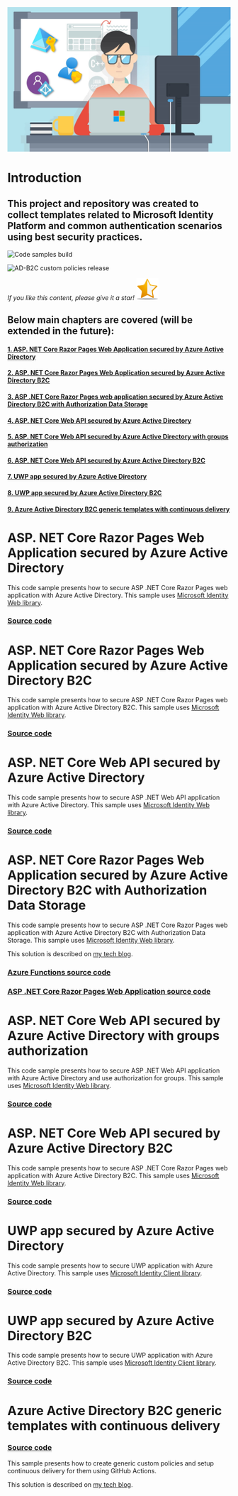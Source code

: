 ![IdentityDeveloperTemplates.jpg](images/IdentityDeveloperTemplates.png)

# Introduction

## This project and repository was created to collect templates related to Microsoft Identity Platform and common authentication scenarios using best security practices.

![Code samples build](https://github.com/Daniel-Krzyczkowski/IdentityDeveloperTemplates/workflows/Code%20samples%20build/badge.svg)

![AD-B2C custom policies release](https://github.com/Daniel-Krzyczkowski/IdentityDeveloperTemplates/workflows/AD-B2C%20custom%20policies%20release/badge.svg)


*If you like this content, please give it a star!*
![github-start.png](images/github-start2.png)


## Below main chapters are covered (will be extended in the future):

#### [1. ASP. NET Core Razor Pages Web Application secured by Azure Active Directory](#asp-net-core-razor-pages-web-application-secured-by-azure-active-directory)
#### [2. ASP. NET Core Razor Pages Web Application secured by Azure Active Directory B2C](#asp-net-core-razor-pages-web-application-secured-by-azure-active-directory-b2c)
#### [3. ASP .NET Core Razor Pages web application secured by Azure Active Directory B2C with Authorization Data Storage](#asp-net-core-razor-pages-web-application-secured-by-azure-active-directory-b2c-with-Authorization-Data-Storage)
#### [4. ASP. NET Core Web API secured by Azure Active Directory](#asp-net-core-web-api-secured-by-azure-active-directory)
#### [5. ASP. NET Core Web API secured by Azure Active Directory with groups authorization](#asp-net-core-web-api-secured-by-azure-active-directory-with-groups-authorization)
#### [6. ASP. NET Core Web API secured by Azure Active Directory B2C](#asp-net-core-web-api-secured-by-azure-active-directory-b2c)
#### [7. UWP app secured by Azure Active Directory](#UWP-app-secured-by-azure-active-directory)
#### [8. UWP app secured by Azure Active Directory B2C](#UWP-app-secured-by-azure-active-directory)
#### [9. Azure Active Directory B2C generic templates with continuous delivery](#Azure-Active-Directory-B2C-generic-templates-with-continuous-delivery)


# ASP. NET Core Razor Pages Web Application secured by Azure Active Directory

This code sample presents how to secure ASP .NET Core Razor Pages web application with Azure Active Directory. This sample uses [Microsoft Identity Web library](https://github.com/AzureAD/microsoft-identity-web).

### [Source code](https://github.com/Daniel-Krzyczkowski/IdentityDeveloperTemplates/tree/master/src/app-templates/IdentityDeveloperTemplates.AzureAD.WebApp)

# ASP. NET Core Razor Pages Web Application secured by Azure Active Directory B2C

This code sample presents how to secure ASP .NET Core Razor Pages web application with Azure Active Directory B2C. This sample uses [Microsoft Identity Web library](https://github.com/AzureAD/microsoft-identity-web).

### [Source code](https://github.com/Daniel-Krzyczkowski/IdentityDeveloperTemplates/tree/master/src/app-templates/IdentityDeveloperTemplates.AzureADB2C.WebApp)

# ASP. NET Core Web API secured by Azure Active Directory

This code sample presents how to secure ASP .NET Web API application with Azure Active Directory. This sample uses [Microsoft Identity Web library](https://github.com/AzureAD/microsoft-identity-web).

### [Source code](https://github.com/Daniel-Krzyczkowski/IdentityDeveloperTemplates/tree/master/src/app-templates/IdentityDeveloperTemplates.AzureAD.API)

# ASP. NET Core Razor Pages Web Application secured by Azure Active Directory B2C with Authorization Data Storage

This code sample presents how to secure ASP .NET Core Razor Pages web application with Azure Active Directory B2C with Authorization Data Storage. This sample uses [Microsoft Identity Web library](https://github.com/AzureAD/microsoft-identity-web).

This solution is described on [my tech blog](https://daniel-krzyczkowski.github.io/Azure-AD-B2C-With-External-Authorization-Store/).

### [Azure Functions source code](https://github.com/Daniel-Krzyczkowski/IdentityDeveloperTemplates/tree/master/src/app-templates/IdentityDeveloperTemplates.Authorization.Functions)

### [ASP .NET Core Razor Pages Web Application source code](https://github.com/Daniel-Krzyczkowski/IdentityDeveloperTemplates/tree/master/src/app-templates/IdentityDeveloperTemplates.AzureADB2C.WebApp)

# ASP. NET Core Web API secured by Azure Active Directory with groups authorization

This code sample presents how to secure ASP .NET Web API application with Azure Active Directory and use authorization for groups. This sample uses [Microsoft Identity Web library](https://github.com/AzureAD/microsoft-identity-web).

### [Source code](https://github.com/Daniel-Krzyczkowski/IdentityDeveloperTemplates/tree/master/src/app-templates/IdentityDeveloperTemplates.AzureAD.Authz.API)

# ASP. NET Core Web API secured by Azure Active Directory B2C

This code sample presents how to secure ASP .NET Core Razor Pages web application with Azure Active Directory B2C. This sample uses [Microsoft Identity Web library](https://github.com/AzureAD/microsoft-identity-web).

### [Source code](https://github.com/Daniel-Krzyczkowski/IdentityDeveloperTemplates/tree/master/src/app-templates/IdentityDeveloperTemplates.AzureADB2C.API)

# UWP app secured by Azure Active Directory

This code sample presents how to secure UWP application with Azure Active Directory. This sample uses [Microsoft Identity Client library](https://github.com/AzureAD/microsoft-authentication-library-for-dotnet).

### [Source code](https://github.com/Daniel-Krzyczkowski/IdentityDeveloperTemplates/tree/master/src/app-templates/IdentityDeveloperTemplates.AzureAD.UWP)

# UWP app secured by Azure Active Directory B2C

This code sample presents how to secure UWP application with Azure Active Directory B2C. This sample uses [Microsoft Identity Client library](https://github.com/AzureAD/microsoft-authentication-library-for-dotnet).

### [Source code](https://github.com/Daniel-Krzyczkowski/IdentityDeveloperTemplates/tree/master/src/app-templates/IdentityDeveloperTemplates.AzureADB2C.UWP)

# Azure Active Directory B2C generic templates with continuous delivery

### [Source code](https://github.com/Daniel-Krzyczkowski/IdentityDeveloperTemplates/tree/master/src/ad-b2c-templates/ad-b2c-custom-policies-generic)

This sample presents how to create generic custom policies and setup continuous delivery for them using GitHub Actions.

This solution is described on [my tech blog](https://daniel-krzyczkowski.github.io/Automate-Azure-AD-B2C-policies-release-with-GitHub-Actions/).
